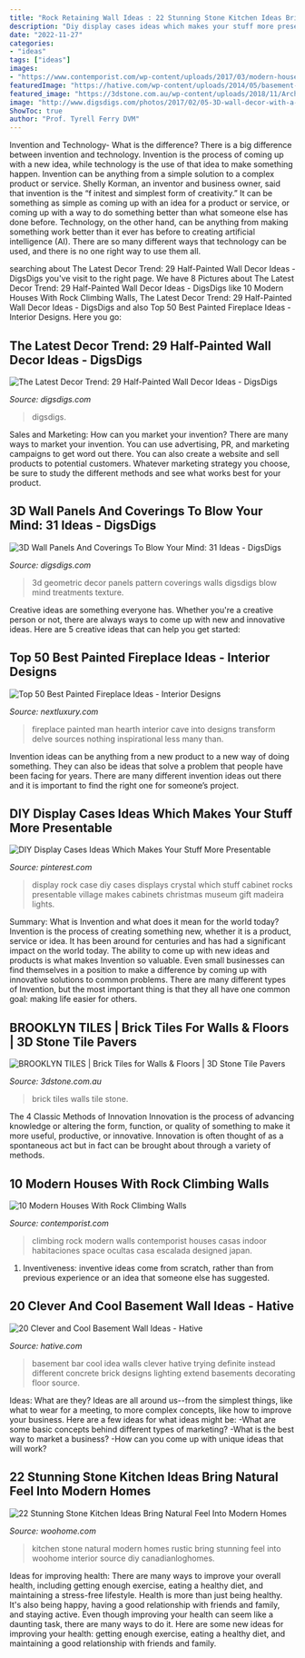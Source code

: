```yaml
---
title: "Rock Retaining Wall Ideas : 22 Stunning Stone Kitchen Ideas Bring Natural Feel Into Modern Homes"
description: "Diy display cases ideas which makes your stuff more presentable"
date: "2022-11-27"
categories:
- "ideas"
tags: ["ideas"]
images:
- "https://www.contemporist.com/wp-content/uploads/2017/03/modern-house-with-rock-climbing-wall-210317-1044-08-800x1076.jpg"
featuredImage: "https://hative.com/wp-content/uploads/2014/05/basement-wall-ideas/4-basement-bar-wall-idea.jpg"
featured_image: "https://3dstone.com.au/wp-content/uploads/2018/11/ArchiShot_027501-768x1024.jpg"
image: "http://www.digsdigs.com/photos/2017/02/05-3D-wall-decor-with-a-geometric-pattern.jpg"
ShowToc: true
author: "Prof. Tyrell Ferry DVM"
---
```



Invention and Technology- What is the difference?
There is a big difference between invention and technology. Invention is the process of coming up with a new idea, while technology is the use of that idea to make something happen. Invention can be anything from a simple solution to a complex product or service. Shelly Korman, an inventor and business owner, said that invention is the “f initest and simplest form of creativity.” It can be something as simple as coming up with an idea for a product or service, or coming up with a way to do something better than what someone else has done before. Technology, on the other hand, can be anything from making something work better than it ever has before to creating artificial intelligence (AI). There are so many different ways that technology can be used, and there is no one right way to use them all.

	

		
searching about The Latest Decor Trend: 29 Half-Painted Wall Decor Ideas - DigsDigs you've visit to the right page. We have 8 Pictures about The Latest Decor Trend: 29 Half-Painted Wall Decor Ideas - DigsDigs like 10 Modern Houses With Rock Climbing Walls, The Latest Decor Trend: 29 Half-Painted Wall Decor Ideas - DigsDigs and also Top 50 Best Painted Fireplace Ideas - Interior Designs. Here you go:
		
    
## The Latest Decor Trend: 29 Half-Painted Wall Decor Ideas - DigsDigs

<img loading=lazy src="https://www.digsdigs.com/photos/half-painted-wall-decor-ideas-10.jpg" onerror="this.onerror=null;this.src='https://tse2.mm.bing.net/th?id=OIP.mr83MT9RSPbpt79A9Lnl9wHaLH&amp;pid=15.1';" alt="The Latest Decor Trend: 29 Half-Painted Wall Decor Ideas - DigsDigs">

_Source: digsdigs.com_

>digsdigs. 

	

Sales and Marketing: How can you market your invention?
There are many ways to market your invention. You can use advertising, PR, and marketing campaigns to get word out there. You can also create a website and sell products to potential customers. Whatever marketing strategy you choose, be sure to study the different methods and see what works best for your product.

    
## 3D Wall Panels And Coverings To Blow Your Mind: 31 Ideas - DigsDigs

<img loading=lazy src="http://www.digsdigs.com/photos/2017/02/05-3D-wall-decor-with-a-geometric-pattern.jpg" onerror="this.onerror=null;this.src='https://tse3.mm.bing.net/th?id=OIP.0veh_tPvqVHs_-Kv24WjHwHaLH&amp;pid=15.1';" alt="3D Wall Panels And Coverings To Blow Your Mind: 31 Ideas - DigsDigs">

_Source: digsdigs.com_

>3d geometric decor panels pattern coverings walls digsdigs blow mind treatments texture. 

	

Creative ideas are something everyone has. Whether you're a creative person or not, there are always ways to come up with new and innovative ideas. Here are 5 creative ideas that can help you get started: 

    
## Top 50 Best Painted Fireplace Ideas - Interior Designs

<img loading=lazy src="http://nextluxury.com/wp-content/uploads/man-cave-black-painted-fireplace-design.jpg" onerror="this.onerror=null;this.src='https://tse2.mm.bing.net/th?id=OIP.x1tkn2PWqzKb00WuU9rIDgAAAA&amp;pid=15.1';" alt="Top 50 Best Painted Fireplace Ideas - Interior Designs">

_Source: nextluxury.com_

>fireplace painted man hearth interior cave into designs transform delve sources nothing inspirational less many than. 

	

Invention ideas can be anything from a new product to a new way of doing something. They can also be ideas that solve a problem that people have been facing for years. There are many different invention ideas out there and it is important to find the right one for someone’s project.

    
## DIY Display Cases Ideas Which Makes Your Stuff More Presentable

<img loading=lazy src="https://i.pinimg.com/736x/36/69/f8/3669f884a65a5822d2483713b9ccb67e--gift-shop-displays-display-cases.jpg?b=t" onerror="this.onerror=null;this.src='https://tse1.mm.bing.net/th?id=OIP.aXjIz4z2JiKfM1mafIPRugHaMY&amp;pid=15.1';" alt="DIY Display Cases Ideas Which Makes Your Stuff More Presentable">

_Source: pinterest.com_

>display rock case diy cases displays crystal which stuff cabinet rocks presentable village makes cabinets christmas museum gift madeira lights. 

	

Summary: What is Invention and what does it mean for the world today?
Invention is the process of creating something new, whether it is a product, service or idea. It has been around for centuries and has had a significant impact on the world today. The ability to come up with new ideas and products is what makes Invention so valuable. Even small businesses can find themselves in a position to make a difference by coming up with innovative solutions to common problems. There are many different types of Invention, but the most important thing is that they all have one common goal: making life easier for others.

    
## BROOKLYN TILES | Brick Tiles For Walls &amp; Floors | 3D Stone Tile Pavers

<img loading=lazy src="https://3dstone.com.au/wp-content/uploads/2018/11/ArchiShot_027501-768x1024.jpg" onerror="this.onerror=null;this.src='https://tse1.mm.bing.net/th?id=OIP.t-IE7-dTG18J3AHfdLJKgwHaJ4&amp;pid=15.1';" alt="BROOKLYN TILES | Brick Tiles for Walls &amp; Floors | 3D Stone Tile Pavers">

_Source: 3dstone.com.au_

>brick tiles walls tile stone. 

	

The 4 Classic Methods of Innovation
Innovation is the process of advancing knowledge or altering the form, function, or quality of something to make it more useful, productive, or innovative. Innovation is often thought of as a spontaneous act but in fact can be brought about through a variety of methods.

    
## 10 Modern Houses With Rock Climbing Walls

<img loading=lazy src="https://www.contemporist.com/wp-content/uploads/2017/03/modern-house-with-rock-climbing-wall-210317-1044-08-800x1076.jpg" onerror="this.onerror=null;this.src='https://tse2.mm.bing.net/th?id=OIP.4YxZiJRN6_KExQH0k0Za3wHaJ9&amp;pid=15.1';" alt="10 Modern Houses With Rock Climbing Walls">

_Source: contemporist.com_

>climbing rock modern walls contemporist houses casas indoor habitaciones space ocultas casa escalada designed japan. 

	

1. Inventiveness: inventive ideas come from scratch, rather than from previous experience or an idea that someone else has suggested.

    
## 20 Clever And Cool Basement Wall Ideas - Hative

<img loading=lazy src="https://hative.com/wp-content/uploads/2014/05/basement-wall-ideas/4-basement-bar-wall-idea.jpg" onerror="this.onerror=null;this.src='https://tse2.mm.bing.net/th?id=OIP.VrK1x4OanKNsJ2TRbGXaCgHaE8&amp;pid=15.1';" alt="20 Clever and Cool Basement Wall Ideas - Hative">

_Source: hative.com_

>basement bar cool idea walls clever hative trying definite instead different concrete brick designs lighting extend basements decorating floor source. 

	

Ideas: What are they?
Ideas are all around us--from the simplest things, like what to wear for a meeting, to more complex concepts, like how to improve your business. Here are a few ideas for what ideas might be: 
-What are some basic concepts behind different types of marketing? 
-What is the best way to market a business? 
-How can you come up with unique ideas that will work?

    
## 22 Stunning Stone Kitchen Ideas Bring Natural Feel Into Modern Homes

<img loading=lazy src="https://www.woohome.com/wp-content/uploads/2015/05/rustic-stone-kitchen-woohome-10.jpg" onerror="this.onerror=null;this.src='https://tse3.mm.bing.net/th?id=OIP.782lF7LU9l-tOEXEYw8nKgHaLV&amp;pid=15.1';" alt="22 Stunning Stone Kitchen Ideas Bring Natural Feel Into Modern Homes">

_Source: woohome.com_

>kitchen stone natural modern homes rustic bring stunning feel into woohome interior source diy canadianloghomes. 

	

Ideas for improving health: There are many ways to improve your overall health, including getting enough exercise, eating a healthy diet, and maintaining a stress-free lifestyle.
Health is more than just being healthy. It's also being happy, having a good relationship with friends and family, and staying active. Even though improving your health can seem like a daunting task, there are many ways to do it. Here are some new ideas for improving your health: getting enough exercise, eating a healthy diet, and maintaining a good relationship with friends and family.

